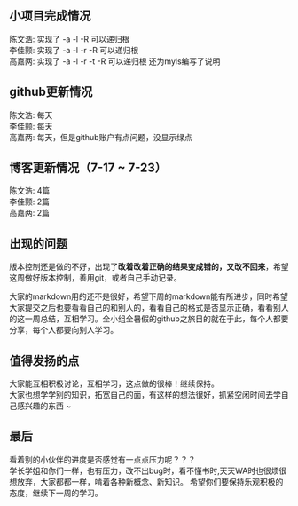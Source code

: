 ## 小项目完成情况 

陈文浩: 实现了 -a -l -R 可以递归根  
李佳颢: 实现了 -a -l -r -R 可以递归根   
高嘉两: 实现了 -a -l -r -t -R  可以递归根 还为myls编写了说明  

## github更新情况 

陈文浩: 每天  
李佳颢: 每天  
高嘉两: 每天，但是github账户有点问题，没显示绿点  

## 博客更新情况（7-17 ~ 7-23） 

陈文浩: 4篇  
李佳颢: 2篇  
高嘉两: 2篇  

## 出现的问题 

版本控制还是做的不好，出现了**改着改着正确的结果变成错的，又改不回来**，希望这周做好版本控制，善用git，或者自己手动记录。   

大家的markdown用的还不是很好，希望下周的markdown能有所进步，同时希望大家提交之后也要看看自己的和别人的，看看自己的格式是否显示正确，看看别人的这一周总结，互相学习。全小组全暑假的github之旅目的就在于此，每个人都要分享，每个人都要向别人学习。  
## 值得发扬的点

大家能互相积极讨论，互相学习，这点做的很棒！继续保持。  
大家也想学学别的知识，拓宽自己的面，有这样的想法很好，抓紧空闲时间去学自己感兴趣的东西 ~  
## 最后

看着别的小伙伴的进度是否感觉有一点点压力呢？？？  
学长学姐和你们一样，也有压力，改不出bug时，看不懂书时,天天WA时也很烦很想放弃，大家都都一样，啃着各种新概念、新知识。 希望你们要保持乐观积极的态度，继续下一周的学习。  

